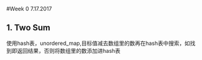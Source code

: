 #Week 0 7.17.2017

## 1. Two Sum
使用hash表，unordered_map,目标值减去数组里的数再在hash表中搜索，如找到即返回结果，否则将数组里的数添加进hash表
